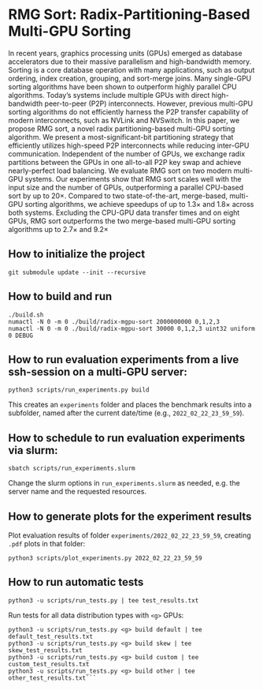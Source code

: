 # RMG Sort: Radix-Partitioning-Based Multi-GPU Sorting

In recent years, graphics processing units (GPUs) emerged as database accelerators due to their massive parallelism and high-bandwidth memory. Sorting is a core database operation with many applications, such as output ordering, index creation, grouping, and sort-merge joins. Many single-GPU sorting algorithms have been shown to outperform highly parallel CPU algorithms. Today’s systems include multiple GPUs with direct high-bandwidth peer-to-peer (P2P) interconnects. However, previous multi-GPU sorting algorithms do not efficiently harness the P2P transfer capability of modern interconnects, such as NVLink and NVSwitch. In this paper, we propose RMG sort, a novel radix partitioning-based multi-GPU sorting algorithm. We present a most-significant-bit
partitioning strategy that efficiently utilizes high-speed P2P interconnects while reducing inter-GPU communication. Independent of the number of GPUs, we exchange radix partitions between the GPUs in one all-to-all P2P key swap and achieve nearly-perfect load balancing. We evaluate RMG sort on two modern multi-GPU systems. Our experiments show that RMG sort scales well with the input size and the number of GPUs, outperforming a parallel CPU-based sort by up to 20×. Compared to two state-of-the-art, merge-based, multi-GPU sorting algorithms, we achieve speedups of up to 1.3× and 1.8× across both systems. Excluding the CPU-GPU data transfer times and on eight GPUs, RMG sort outperforms the two merge-based multi-GPU sorting algorithms up to 2.7× and 9.2×

## How to initialize the project
```
git submodule update --init --recursive
```

## How to build and run
```
./build.sh
numactl -N 0 -m 0 ./build/radix-mgpu-sort 2000000000 0,1,2,3
numactl -N 0 -m 0 ./build/radix-mgpu-sort 30000 0,1,2,3 uint32 uniform 0 DEBUG
```

## How to run evaluation experiments from a live ssh-session on a multi-GPU server:
```
python3 scripts/run_experiments.py build
```
This creates an `experiments` folder and places the benchmark results into a subfolder, named after the current date/time (e.g., `2022_02_22_23_59_59`).


## How to schedule to run evaluation experiments via slurm:
```
sbatch scripts/run_experiments.slurm
```
Change the slurm options in ```run_experiments.slurm``` as needed, e.g. the server name and the requested resources.


## How to generate plots for the experiment results

Plot evaluation results of folder ```experiments/2022_02_22_23_59_59```, creating `.pdf` plots in that folder:
```
python3 scripts/plot_experiments.py 2022_02_22_23_59_59
```

## How to run automatic tests
```
python3 -u scripts/run_tests.py | tee test_results.txt
```

Run tests for all data distribution types with ```<g>``` GPUs:
```
python3 -u scripts/run_tests.py <g> build default | tee default_test_results.txt
python3 -u scripts/run_tests.py <g> build skew | tee skew_test_results.txt
python3 -u scripts/run_tests.py <g> build custom | tee custom_test_results.txt
python3 -u scripts/run_tests.py <g> build other | tee other_test_results.txt```
